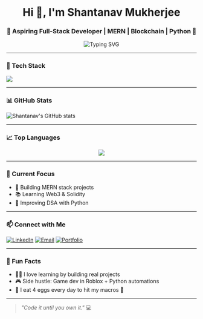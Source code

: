 <h1 align="center">Hi 👋, I'm Shantanav Mukherjee</h1>
<h3 align="center">🚀 Aspiring Full-Stack Developer | MERN | Blockchain | Python 🐍</h3>

<p align="center">
  <img src="https://readme-typing-svg.herokuapp.com?font=Fira+Code&duration=4000&pause=1000&center=true&width=435&lines=Passionate+Developer;MERN+Stack+Specialist;Learning+Web3+%26+Blockchain;Loves+Open+Source" alt="Typing SVG" />
</p>

---

### 🧰 Tech Stack
<img src="https://skillicons.dev/icons?i=react,nodejs,express,mongodb,tailwind,js,ts,html,css,py,solidity,git,github,vscode&perline=8" />

---

### 📊 GitHub Stats

![Shantanav's GitHub stats](https://github-readme-stats.vercel.app/api?username=Soundcreates&show_icons=true&theme=radical)


---

### 📈 Top Languages

<p align="center">
  <img src="https://github-readme-stats.vercel.app/api/top-langs/?username=Soundcreates&layout=compact&theme=radical" />
</p>

---

### 🎯 Current Focus
- 🔨 Building MERN stack projects
- 📚 Learning Web3 & Solidity
- 🌱 Improving DSA with Python

---

### 📫 Connect with Me
<p align="left">
  <a href="https://www.linkedin.com/in/shantanav-mukherjee/" target="_blank"><img alt="LinkedIn" src="https://img.shields.io/badge/LinkedIn-blue?logo=linkedin&style=flat" /></a>
  <a href="mailto:shantanav7@gmail.com"><img alt="Email" src="https://img.shields.io/badge/Email-red?logo=gmail&style=flat" /></a>
  <a href="https://github.com/Soundcreates" target="_blank"><img alt="Portfolio" src="https://img.shields.io/badge/Portfolio-000?logo=vercel&style=flat" /></a>
</p>

---

### 🧠 Fun Facts
- 🧙‍♂️ I love learning by building real projects
- 🎮 Side hustle: Game dev in Roblox + Python automations
- 🍳 I eat 4 eggs every day to hit my macros 💪

---

> _"Code it until you own it."_ 💻

